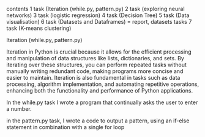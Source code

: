 contents 
1 task (Iteration (while.py, pattern.py)
2 task (exploring neural networks)
3 task (logistic regression)
4 task (Decision Tree)
5 task (Data visualisation)
6 task (Datasets and Dataframes) = report, datasets tasks
7 task (K-means clustering)


Iteration (while.py, pattern.py)

Iteration in Python is crucial because it allows for the efficient processing and manipulation of data structures like lists, dictionaries, and sets. 
By iterating over these structures, you can perform repeated tasks without manually writing redundant code, making programs more concise and easier to maintain. 
Iteration is also fundamental in tasks such as data processing, algorithm implementation, and automating repetitive operations, enhancing both the functionality and performance of Python applications.

In the while.py task I wrote a program that continually asks the user to enter a number.

in the pattern.py task, I wrote a code to output a pattern, using an if-else statement in combination with a single for loop 
